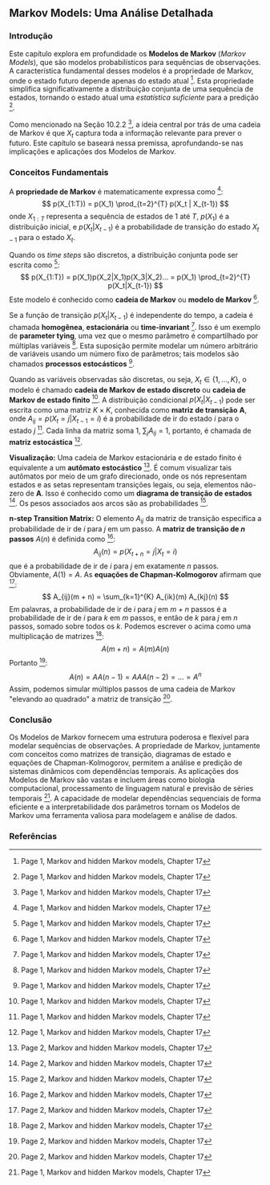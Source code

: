 ## Markov Models: Uma Análise Detalhada

### Introdução
Este capítulo explora em profundidade os **Modelos de Markov** (*Markov Models*), que são modelos probabilísticos para sequências de observações. A característica fundamental desses modelos é a propriedade de Markov, onde o estado futuro depende apenas do estado atual [^1]. Esta propriedade simplifica significativamente a distribuição conjunta de uma sequência de estados, tornando o estado atual uma *estatística suficiente* para a predição [^1].

Como mencionado na Seção 10.2.2 [^1], a ideia central por trás de uma cadeia de Markov é que $X_t$ captura toda a informação relevante para prever o futuro. Este capítulo se baseará nessa premissa, aprofundando-se nas implicações e aplicações dos Modelos de Markov.

### Conceitos Fundamentais

A **propriedade de Markov** é matematicamente expressa como [^1]:
$$
p(X_{1:T}) = p(X_1) \prod_{t=2}^{T} p(X_t | X_{t-1})
$$
onde $X_{1:T}$ representa a sequência de estados de 1 até $T$, $p(X_1)$ é a distribuição inicial, e $p(X_t | X_{t-1})$ é a probabilidade de transição do estado $X_{t-1}$ para o estado $X_t$.

Quando os *time steps* são discretos, a distribuição conjunta pode ser escrita como [^1]:
$$
p(X_{1:T}) = p(X_1)p(X_2|X_1)p(X_3|X_2)... = p(X_1) \prod_{t=2}^{T} p(X_t|X_{t-1})
$$
Este modelo é conhecido como **cadeia de Markov** ou **modelo de Markov** [^1].

Se a função de transição $p(X_t|X_{t-1})$ é independente do tempo, a cadeia é chamada **homogênea**, **estacionária** ou **time-invariant** [^1]. Isso é um exemplo de **parameter tying**, uma vez que o mesmo parâmetro é compartilhado por múltiplas variáveis [^1]. Esta suposição permite modelar um número arbitrário de variáveis usando um número fixo de parâmetros; tais modelos são chamados **processos estocásticos** [^1].

Quando as variáveis observadas são discretas, ou seja, $X_t \in \{1, ..., K\}$, o modelo é chamado **cadeia de Markov de estado discreto** ou **cadeia de Markov de estado finito** [^1]. A distribuição condicional $p(X_t|X_{t-1})$ pode ser escrita como uma matriz $K \times K$, conhecida como **matriz de transição** **A**, onde $A_{ij} = p(X_t = j | X_{t-1} = i)$ é a probabilidade de ir do estado *i* para o estado *j* [^1]. Cada linha da matriz soma 1, $\sum_j A_{ij} = 1$, portanto, é chamada de **matriz estocástica** [^1].

**Visualização:** Uma cadeia de Markov estacionária e de estado finito é equivalente a um **autômato estocástico** [^2]. É comum visualizar tais autômatos por meio de um grafo direcionado, onde os nós representam estados e as setas representam transições legais, ou seja, elementos não-zero de **A**. Isso é conhecido como um **diagrama de transição de estados** [^2]. Os pesos associados aos arcos são as probabilidades [^2].

**n-step Transition Matrix:** O elemento $A_{ij}$ da matriz de transição especifica a probabilidade de ir de *i* para *j* em um passo. A **matriz de transição de *n* passos** $A(n)$ é definida como [^2]:
$$
A_{ij}(n) = p(X_{t+n} = j | X_t = i)
$$
que é a probabilidade de ir de *i* para *j* em exatamente *n* passos. Obviamente, $A(1) = A$. As **equações de Chapman-Kolmogorov** afirmam que [^2]:
$$
A_{ij}(m + n) = \sum_{k=1}^{K} A_{ik}(m) A_{kj}(n)
$$
Em palavras, a probabilidade de ir de *i* para *j* em *m + n* passos é a probabilidade de ir de *i* para *k* em *m* passos, e então de *k* para *j* em *n* passos, somado sobre todos os *k*. Podemos escrever o acima como uma multiplicação de matrizes [^2]:
$$
A(m + n) = A(m)A(n)
$$
Portanto [^2]:
$$
A(n) = A A(n - 1) = A A A(n - 2) = ... = A^n
$$
Assim, podemos simular múltiplos passos de uma cadeia de Markov "elevando ao quadrado" a matriz de transição [^2].

### Conclusão

Os Modelos de Markov fornecem uma estrutura poderosa e flexível para modelar sequências de observações. A propriedade de Markov, juntamente com conceitos como matrizes de transição, diagramas de estado e equações de Chapman-Kolmogorov, permitem a análise e predição de sistemas dinâmicos com dependências temporais. As aplicações dos Modelos de Markov são vastas e incluem áreas como biologia computacional, processamento de linguagem natural e previsão de séries temporais [^1]. A capacidade de modelar dependências sequenciais de forma eficiente e a interpretabilidade dos parâmetros tornam os Modelos de Markov uma ferramenta valiosa para modelagem e análise de dados.

### Referências
[^1]: Page 1, Markov and hidden Markov models, Chapter 17
[^2]: Page 2, Markov and hidden Markov models, Chapter 17
<!-- END -->